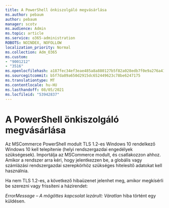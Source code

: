 ```yaml
---
title: A PowerShell önkiszolgáló megvásárlása
ms.author: pebaum
author: pebaum
manager: scotv
ms.audience: Admin
ms.topic: article
ms.service: o365-administration
ROBOTS: NOINDEX, NOFOLLOW
localization_priority: Normal
ms.collection: Adm_O365
ms.custom:
- "9001212"
- "3516"
ms.openlocfilehash: a187fec34ef3eae485a8a880127b5f82a028edb7f0e9a276a41b5e33cad25ead
ms.sourcegitcommit: b5f7da89a650d2915dc652449623c78be6247175
ms.translationtype: MT
ms.contentlocale: hu-HU
ms.lasthandoff: 08/05/2021
ms.locfileid: "53942837"
---
```

# <a name="self-service-purchase-of-powershell"></a>A PowerShell önkiszolgáló megvásárlása

Az MSCommerce PowerShell modult TLS 1.2-es Windows 10 rendelkező Windows 10 kell telepítenie (helyi rendszergazdai engedélyek szükségesek).  Importálja az MSCommerce modult, és csatlakozzon ahhoz.  Amikor a rendszer arra kéri, hogy jelentkezzen be, a globális vagy számlázási rendszergazdai szerepkörhöz szükséges hitelesítő adatokat kell használnia.  

Ha nem TLS 1.2-es, a következő hibaüzenet jelenhet meg, amikor megkísérli be szerezni vagy frissíteni a házirendet:

*ErrorMessage – A mögöttes kapcsolat lezárult: Váratlan* hiba történt egy küldésen.



